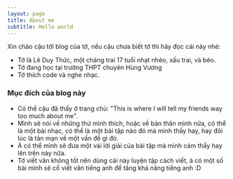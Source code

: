 ```yaml
---
layout: page
title: About me
subtitle: Hello world
---
```


Xin chào cậu tới blog của tớ, nếu cậu chưa biết tớ thì hãy đọc cái này nhé:
- Tớ là Lê Duy Thức, một chàng trai 17 tuổi nhạt nhẻo, xấu trai, và béo.
- Tớ đang học tại trường THPT chuyên Hùng Vương
- Tớ thích code và nghe nhạc.
### Mục đích của blog này
- Có thể cậu đã thấy ở trang chủ: "This is where I will tell my friends way too much about me".
- Mình sẽ nói về những thứ mình thích, hoặc về bản thân mình nữa, có thể là một bài nhạc, có thể là một bài tập nào đó mà mình thấy hay, hay đôi lúc là tản mạn về một vấn đề gì đó.
- À có thể mình sẽ đưa một vài lời giải của bài tập mà mình cảm thấy hay lên trên này nữa.
- Tớ viết văn không tốt nên dùng cái này luyện tập cách viết, à có một số bài mình sẽ cố viết văn tiếng anh để tăng khả năng tiếng anh :D
